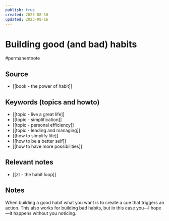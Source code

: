 ```yaml
---
publish: true
created: 2023-08-16
updated: 2023-08-16
---
```

# Building good (and bad) habits

#permanentnote

## Source
- [[book - the power of habit]]
## Keywords (topics and howto)
- [[topic - live a great life]]
- [[topic - simplification]]
- [[topic - personal efficiency]]
- [[topic - leading and managing]]
- [[how to simplify life]]
- [[how to be a better self]]
- [[how to have more possibilities]]
## Relevant notes
- [[zt - the habit loop]]
## Notes
When building a good habit what you want is to create a cue that triggers an action. This also works for building bad habits, but in this case you—I hope—it happens without you noticing. 

